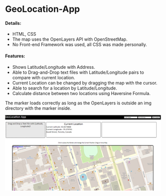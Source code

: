 # GeoLocation-App

<h4>Details:</h4>
<ul>
  <li>HTML, CSS</li>
   <li>The map uses the OpenLayers API with OpenStreetMap.</li>
  <li>No Front-end Framework was used, all CSS was made personally.</li>
</ul>

<h4>Features:</h4>
<ul>
  <li>Shows Latitude/Longitude with Address.</li>
  <li>Able to Drag-and-Drop text files with Latitude/Longitude pairs to compare with current location.</li>
  <li>Current Location can be changed by dragging the map with the cursor.</li>
  <li>Able to search for a location by Latitude/Longitude.</li>
  <li>Calculate distance between two locations using Haversine Formula.</li>
</ul>

The marker loads correctly as long as the OpenLayers is outside an img directory with the marker inside.

![alt text](https://github.com/tonyshaocs/GeoLocation-App/blob/master/Example2.png)
